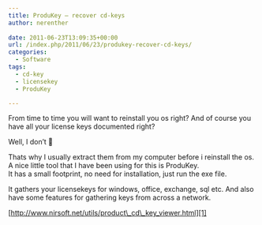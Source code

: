 ```yaml
---
title: ProduKey – recover cd-keys
author: nerenther
 
date: 2011-06-23T13:09:35+00:00
url: /index.php/2011/06/23/produkey-recover-cd-keys/
categories:
  - Software
tags:
  - cd-key
  - licensekey
  - ProduKey

---
```

From time to time you will want to reinstall you os right? And of course you have all your license keys documented right?

Well, I don&#8217;t 🙂

Thats why I usually extract them from my computer before i reinstall the os.  
A nice little tool that I have been using for this is ProduKey.  
It has a small footprint, no need for installation, just run the exe file.

It gathers your licensekeys for windows, office, exchange, sql etc. And also have some features for gathering keys from across a network.

[http://www.nirsoft.net/utils/product\_cd\_key_viewer.html][1]

 [1]: http://www.nirsoft.net/utils/product_cd_key_viewer.html